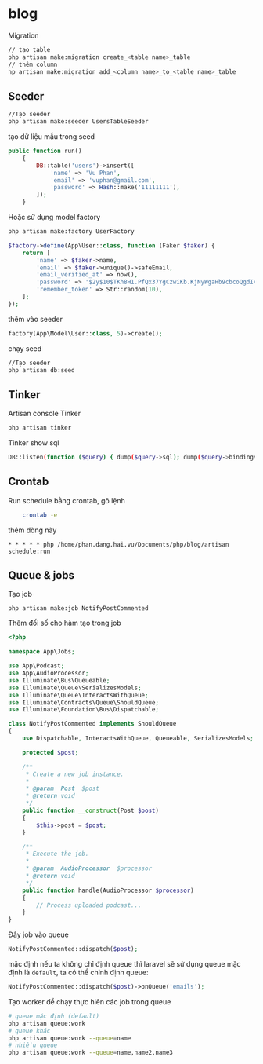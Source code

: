 # blog
Migration

```bash
// tạo table
php artisan make:migration create_<table name>_table
// thêm column
hp artisan make:migration add_<column name>_to_<table name>_table
```

## Seeder

```bash
//Tạo seeder
php artisan make:seeder UsersTableSeeder
```

tạo dữ liệu mẫu trong seed
```php
public function run()
    {
        DB::table('users')->insert([
            'name' => 'Vu Phan',
            'email' => 'vuphan@gmail.com',
            'password' => Hash::make('11111111'),
        ]);
    }
```

Hoặc sử dụng model factory

```bash
php artisan make:factory UserFactory
```

```php
$factory->define(App\User::class, function (Faker $faker) {
    return [
        'name' => $faker->name,
        'email' => $faker->unique()->safeEmail,
        'email_verified_at' => now(),
        'password' => '$2y$10$TKh8H1.PfQx37YgCzwiKb.KjNyWgaHb9cbcoQgdIVFlYg7B77UdFm', // secret
        'remember_token' => Str::random(10),
    ];
});
```
thêm vào seeder
```php
factory(App\Model\User::class, 5)->create();
```
chạy seed
```bash
//Tạo seeder
php artisan db:seed
```
## Tinker
Artisan console
Tinker
```bash
php artisan tinker
```
Tinker show sql
```bash
DB::listen(function ($query) { dump($query->sql); dump($query->bindings); dump($query->time); });
```
## Crontab
Run schedule bằng crontab, gõ lệnh
```bash
    crontab -e
```

thêm dòng này
```
* * * * * php /home/phan.dang.hai.vu/Documents/php/blog/artisan schedule:run
```

## Queue & jobs

Tạo job
```
php artisan make:job NotifyPostCommented
```
Thêm đối số cho hàm tạo trong job

```php
<?php

namespace App\Jobs;

use App\Podcast;
use App\AudioProcessor;
use Illuminate\Bus\Queueable;
use Illuminate\Queue\SerializesModels;
use Illuminate\Queue\InteractsWithQueue;
use Illuminate\Contracts\Queue\ShouldQueue;
use Illuminate\Foundation\Bus\Dispatchable;

class NotifyPostCommented implements ShouldQueue
{
    use Dispatchable, InteractsWithQueue, Queueable, SerializesModels;

    protected $post;

    /**
     * Create a new job instance.
     *
     * @param  Post  $post
     * @return void
     */
    public function __construct(Post $post)
    {
        $this->post = $post;
    }

    /**
     * Execute the job.
     *
     * @param  AudioProcessor  $processor
     * @return void
     */
    public function handle(AudioProcessor $processor)
    {
        // Process uploaded podcast...
    }
}
```

Đẩy job vào queue

```php
NotifyPostCommented::dispatch($post);
```

mặc định nếu ta không chỉ định queue thì laravel sẽ sử dụng queue mặc định là `default`, ta có thể chỉnh định queue:

```php
NotifyPostCommented::dispatch($post)->onQueue('emails');
```

Tạo worker để chạy thực hiên các job trong queue

```bash
# queue mặc định (default)
php artisan queue:work
# queue khác
php artisan queue:work --queue=name
# nhiều queue
php artisan queue:work --queue=name,name2,name3
```
